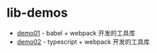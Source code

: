 # lib-demos

- [demo01](./demo01) - babel + webpack 开发的工具库
- [demo02](./demo02) - typescript + webpack 开发的工具库
